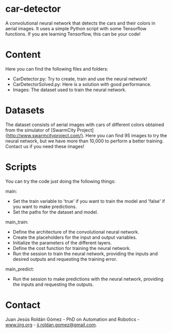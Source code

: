 # car-detector
A convolutional neural network that detects the cars and their colors in aerial images. It uses a simple Python script with some Tensorflow functions. If you are learning Tensorflow, this can be your code!

# Content
Here you can find the following files and folders:
- CarDetector.py: Try to create, train and use the neural network!
- CarDetectorSolved.py: Here is a solution with good performance.
- Images: The dataset used to train the neural network.

# Datasets
The dataset consists of aerial images with cars of different colors obtained from the simulator of [SwarmCity Project]{http://www.swarmcityproject.com/}. Here you can find 95 images to try the neural network, but we have more than 10,000 to perform a better training. Contact us if you need these images!

# Scripts
You can try the code just doing the following things:

main: 
- Set the train variable to 'true' if you want to train the model and 'false' if you want to make predictions.
- Set the paths for the dataset and model.

main_train:
- Define the architecture of the convolutional neural network.
- Create the placeholders for the input and output variables.
- Initialize the parameters of the different layers.
- Define the cost function for training the neural network.
- Run the session to train the neural network, providing the inputs and desired outputs and requesting the training error.

main_predict:
- Run the session to make predictions with the neural network, providing the inputs and requesting the outputs.

# Contact
Juan Jesús Roldán Gómez - PhD on Automation and Robotics - www.jjrg.org - jj.roldan.gomez@gmail.com.

